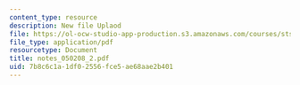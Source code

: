 ```yaml
---
content_type: resource
description: New file Uplaod
file: https://ol-ocw-studio-app-production.s3.amazonaws.com/courses/sts-464-cultural-history-of-technology-spring-2005/7b8c6c1a1df02556fce5ae68aae2b401_notes_050208_2.pdf
file_type: application/pdf
resourcetype: Document
title: notes_050208_2.pdf
uid: 7b8c6c1a-1df0-2556-fce5-ae68aae2b401
---
```

